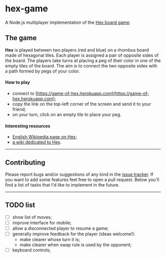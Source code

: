 # hex-game
A Node.js multiplayer implementation of the [Hex board game](https://en.wikipedia.org/wiki/Hex_(board_game)).

## The game
**Hex** is played between two players (red and blue) on a rhombus board made of hexagonal tiles. Each player is assigned a pair of opposite sides of the board. The players take turns at placing a peg of their color in one of the empty tiles of the board. The aim is to connect the two opposite sides with a path formed by pegs of your color.

#### How to play
- connect to [https://game-of-hex.herokuapp.com](https://game-of-hex.herokuapp.com);
- copy the link on the top-left corner of the screen and send it to your friend;
- on your turn, click on an empty tile to place your peg.

#### Interesting resources
- [English Wikipedia page on Hex](https://en.wikipedia.org/wiki/Hex_(board_game));
- [a wiki dedicated to Hex](https://www.hexwiki.net/index.php/Main_Page).

---

## Contributing
Please report bugs and/or suggestions of any kind in the [issue tracker](https://github.com/michelebucelli/hex-game/issues). If you want to add some features feel free to open a pull request. Below you'll find a list of tasks that I'd like to implement in the future.

---

## TODO list
- [ ] show list of moves;
- [ ] improve interface for mobile;
- [ ] allow a disconnected player to resume a game;
- [ ] generally improve feedback for the player (ideas welcome!):
  - make clearer whose turn it is;
  - make clearer when swap rule is used by the opponent;
- [ ] keyboard controls;
